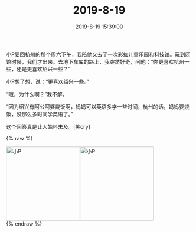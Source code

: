﻿---
title: "2019-8-19"
date: 2019-8-19 15:39:00
tags: 文字
categories: 爸爸
---
小P要回杭州的那个周六下午，我陪他又去了一次彩虹儿童乐园和科技馆。玩到闭馆时候，我们才出来。去地下车库的路上，我突然好奇，问他：“你更喜欢杭州一些，还是更喜欢绍兴一些？”

小P想了想，说：“更喜欢绍兴一些。”

“哦，为什么啊？”我不解。

“因为绍兴有阿公阿婆烧饭啊，妈妈可以英语多学一些时间，杭州的话，妈妈要烧饭，没那么多时间学英语了。”

这个回答真是让人始料未及。[笑cry]

{% raw %}
<div style="width:500 px">
<div style="float:left; width:100 px"><img src="/images/WeChat Image_20200211140726.jpg" width="200" alt="小P"></div>
<div style="float:left; width:100 px"><img src="/images/WeChat Image_20200211140738.jpg" width="200" alt="小P"></div>
<div style="clear:both"></div>
</div>
{% endraw %}